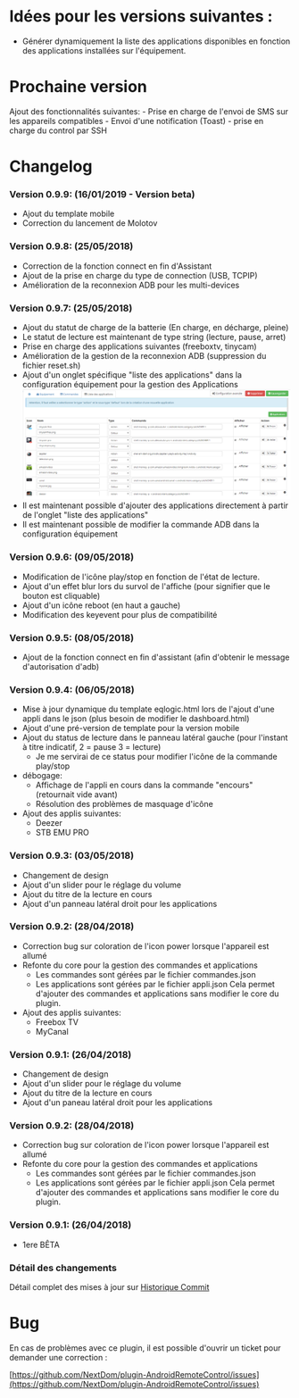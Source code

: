 # Idées pour les versions suivantes :

- Générer dynamiquement la liste des applications disponibles en fonction des applications installées sur l'équipement.

# Prochaine version

Ajout des fonctionnalités suivantes:
    - Prise en charge de l'envoi de SMS sur les appareils compatibles
    - Envoi d'une notification (Toast)
    - prise en charge du control par SSH

# Changelog

### Version 0.9.9:  (16/01/2019 - Version beta)
* Ajout du template mobile 
* Correction du lancement de Molotov  

### Version 0.9.8:  (25/05/2018)

* Correction de la fonction connect en fin d'Assistant  
* Ajout de la prise en charge du type de connection (USB, TCPIP)
* Amélioration de la reconnexion ADB pour les multi-devices

### Version 0.9.7:  (25/05/2018)

* Ajout du statut de charge de la batterie (En charge, en décharge, pleine)
* Le statut de lecture est maintenant de type string (lecture, pause, arret)
* Prise en charge des applications suivantes (freeboxtv, tinycam)
* Amélioration de la gestion de la reconnexion ADB (suppression du fichier reset.sh)
* Ajout d'un onglet spécifique "liste des applications" dans la configuration équipement pour la gestion des Applications
![Screenshot8](../images/Screenshot8.png)
* Il est maintenant possible d'ajouter des applications directement à partir de l'onglet "liste des applications"
* Il est maintenant possible de modifier la commande ADB dans la configuration équipement

### Version 0.9.6:  (09/05/2018)

* Modification de l'icône play/stop en fonction de l'état de lecture.
* Ajout d'un effet blur lors du survol de l'affiche (pour signifier que le bouton est cliquable)
* Ajout d'un icône reboot (en haut a gauche)
* Modification des keyevent pour plus de compatibilité

### Version 0.9.5:  (08/05/2018)

* Ajout de la fonction connect en fin d'assistant (afin d'obtenir le message d'autorisation d'adb)

### Version 0.9.4:  (06/05/2018)

* Mise à jour dynamique du template eqlogic.html lors de l'ajout d'une appli dans le json (plus besoin de modifier le dashboard.html)
* Ajout d'une pré-version de template pour la version mobile
* Ajout du status de lecture dans le panneau latéral gauche (pour l'instant à titre indicatif, 2 = pause 3 = lecture)
    - Je me servirai de ce status pour modifier l'icône de la commande play/stop
* débogage:
    - Affichage de l'appli en cours dans la commande "encours" (retournait vide avant)
    - Résolution des problèmes de masquage d'icône
* Ajout des applis suivantes:
    - Deezer
    - STB EMU PRO

### Version 0.9.3:  (03/05/2018)

* Changement de design
* Ajout d'un slider pour le réglage du volume
* Ajout du titre de la lecture en cours
* Ajout d'un panneau latéral droit pour les applications

### Version 0.9.2:  (28/04/2018)

* Correction bug sur coloration de l'icon power lorsque l'appareil est allumé
* Refonte du core pour la gestion des commandes et applications
    - Les commandes sont gérées par le fichier commandes.json
    - Les applications sont gérées par le fichier appli.json
Cela permet d'ajouter des commandes et applications sans modifier le core du plugin.
* Ajout des applis suivantes:
    - Freebox TV
    - MyCanal

### Version 0.9.1:  (26/04/2018)

* Changement de design
* Ajout d'un slider pour le réglage du volume
* Ajout du titre de la lecture en cours
* Ajout d'un paneau latéral droit pour les applications


### Version 0.9.2:  (28/04/2018)

* Correction bug sur coloration de l'icon power lorsque l'appareil est allumé
* Refonte du core pour la gestion des commandes et applications
    - Les commandes sont gérées par le fichier commandes.json
    - Les applications sont gérées par le fichier appli.json
Cela permet d'ajouter des commandes et applications sans modifier le core du plugin.

### Version 0.9.1:  (26/04/2018)

* 1ere BÊTA

### Détail des changements

Détail complet des mises à jour sur [Historique Commit](https://github.com/NextDom/plugin-AndroidRemoteControl/commits/master)

# Bug

En cas de problèmes avec ce plugin, il est possible d'ouvrir un ticket pour demander une correction :

[https://github.com/NextDom/plugin-AndroidRemoteControl/issues](https://github.com/NextDom/plugin-AndroidRemoteControl/issues)
